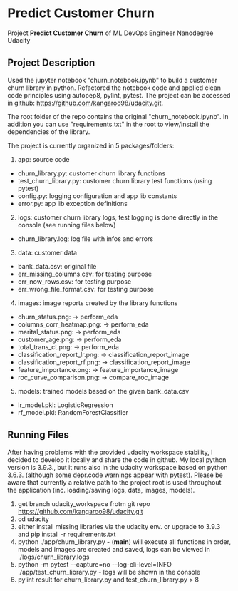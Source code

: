 # Predict Customer Churn

Project **Predict Customer Churn** of ML DevOps Engineer Nanodegree Udacity


## Project Description
Used the jupyter notebook "churn_notebook.ipynb" to build a customer churn library in python.
Refactored the notebook code and applied clean code principles using autopep8, pylint, pytest.
The project can be accessed in github:
https://github.com/kangaroo98/udacity.git.

The root folder of the repo contains the original "churn_notebook.ipynb". In addition you can use "requirements.txt" in the root to view/install the dependencies of the library.

The project is currently organized in 5 packages/folders:
1. app: source code
- churn_library.py: customer churn library functions
- test_churn_library.py: customer churn library test functions (using pytest) 
- config.py: logging configuration and app lib constants 
- error.py: app lib exception definitions
2. logs: customer churn library logs, test logging is done directly in the console (see running files below)
- churn_library.log: log file with infos and errors 
3. data: customer data
- bank_data.csv: original file 
- err_missing_columns.csv: for testing purpose
- err_now_rows.csv: for testing purpose
- err_wrong_file_format.csv: for testing purpose
4. images: image reports created by the library functions
- churn_status.png: -> perform_eda
- columns_corr_heatmap.png: -> perform_eda
- marital_status.png: -> perform_eda
- customer_age.png: -> perform_eda
- total_trans_ct.png: -> perform_eda
- classification_report_lr.png: -> classification_report_image
- classification_report_rf.png: -> classification_report_image
- feature_importance.png: -> feature_importance_image
- roc_curve_comparison.png: -> compare_roc_image

5. models: trained models based on the given bank_data.csv
- lr_model.pkl: LogisticRegression
- rf_model.pkl: RandomForestClassifier


## Running Files
After having problems with the provided udacity workspace stability, I decided to develop it locally and share the code in github. My local python version is 3.9.3., but it runs also in the udacity workspace based on python 3.6.3. (although some depr.code warnings appear with pytest). Please be aware that currently a relative path to the project root is used throughout the application (inc. loading/saving logs, data, images, models). 
1. get branch udacity_workspace frotm git repo https://github.com/kangaroo98/udacity.git 
2. cd udacity
3. either install missing libraries via the udacity env. or upgrade to 3.9.3 and pip install -r requirements.txt 
4. python ./app/churn_library.py - (__main__) will execute all functions in order, models and images are created and saved, logs can be viewed in ./logs/churn_library.logs
5. python -m pytest --capture=no --log-cli-level=INFO ./app/test_churn_library.py - logs will be shown in the console
6. pylint result for churn_library.py and test_churn_library.py > 8
